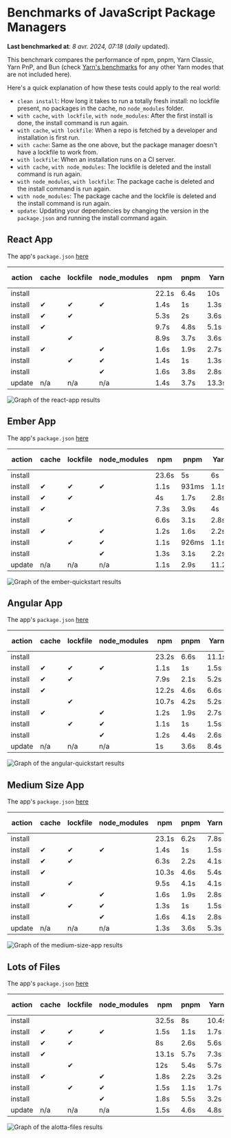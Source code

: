 # Benchmarks of JavaScript Package Managers

**Last benchmarked at**: _8 avr. 2024, 07:18_ (_daily_ updated).

This benchmark compares the performance of npm, pnpm, Yarn Classic, Yarn PnP, and Bun (check [Yarn's benchmarks](https://yarnpkg.com/benchmarks) for any other Yarn modes that are not included here).

Here's a quick explanation of how these tests could apply to the real world:

- `clean install`: How long it takes to run a totally fresh install: no lockfile present, no packages in the cache, no `node_modules` folder.
- `with cache`, `with lockfile`, `with node_modules`: After the first install is done, the install command is run again.
- `with cache`, `with lockfile`: When a repo is fetched by a developer and installation is first run.
- `with cache`: Same as the one above, but the package manager doesn't have a lockfile to work from.
- `with lockfile`: When an installation runs on a CI server.
- `with cache`, `with node_modules`: The lockfile is deleted and the install command is run again.
- `with node_modules`, `with lockfile`: The package cache is deleted and the install command is run again.
- `with node_modules`: The package cache and the lockfile is deleted and the install command is run again.
- `update`: Updating your dependencies by changing the version in the `package.json` and running the install command again.

## React App

The app's `package.json` [here](./fixtures/react-app/package.json)

| action  | cache | lockfile | node_modules| npm | pnpm | Yarn | Yarn PnP | Bun |
| ---     | ---   | ---      | ---         | --- | ---  | ---  | ---      | --- |
| install |       |          |             | 22.1s | 6.4s | 10s | 2.8s | 1.7s |
| install | ✔     | ✔        | ✔           | 1.4s | 1s | 1.3s | n/a | 67ms |
| install | ✔     | ✔        |             | 5.3s | 2s | 3.6s | 1s | 500ms |
| install | ✔     |          |             | 9.7s | 4.8s | 5.1s | 2.5s | 517ms |
| install |       | ✔        |             | 8.9s | 3.7s | 3.6s | 1s | 421ms |
| install | ✔     |          | ✔           | 1.6s | 1.9s | 2.7s | n/a | 72ms |
| install |       | ✔        | ✔           | 1.4s | 1s | 1.3s | n/a | 55ms |
| install |       |          | ✔           | 1.6s | 3.8s | 2.8s | n/a | 81ms |
| update  | n/a | n/a | n/a | 1.4s | 3.7s | 13.3s | 3.3s | 55ms |

<img alt="Graph of the react-app results" src="results/img/react-app.svg" />

## Ember App

The app's `package.json` [here](./fixtures/ember-quickstart/package.json)

| action  | cache | lockfile | node_modules| npm | pnpm | Yarn | Yarn PnP | Bun |
| ---     | ---   | ---      | ---         | --- | ---  | ---  | ---      | --- |
| install |       |          |             | 23.6s | 5s | 6s | 2.4s | 1.2s |
| install | ✔     | ✔        | ✔           | 1.1s | 931ms | 1.1s | n/a | 41ms |
| install | ✔     | ✔        |             | 4s | 1.7s | 2.8s | 969ms | 349ms |
| install | ✔     |          |             | 7.3s | 3.9s | 4s | 2s | 382ms |
| install |       | ✔        |             | 6.6s | 3.1s | 2.8s | 959ms | 331ms |
| install | ✔     |          | ✔           | 1.2s | 1.6s | 2.2s | n/a | 60ms |
| install |       | ✔        | ✔           | 1.1s | 926ms | 1.1s | n/a | 35ms |
| install |       |          | ✔           | 1.3s | 3.1s | 2.2s | n/a | 48ms |
| update  | n/a | n/a | n/a | 1.1s | 2.9s | 11.2s | 3.5s | 35ms |

<img alt="Graph of the ember-quickstart results" src="results/img/ember-quickstart.svg" />

## Angular App

The app's `package.json` [here](./fixtures/angular-quickstart/package.json)

| action  | cache | lockfile | node_modules| npm | pnpm | Yarn | Yarn PnP | Bun |
| ---     | ---   | ---      | ---         | --- | ---  | ---  | ---      | --- |
| install |       |          |             | 23.2s | 6.6s | 11.1s | 2.9s | 1.9s |
| install | ✔     | ✔        | ✔           | 1.1s | 1s | 1.5s | n/a | 41ms |
| install | ✔     | ✔        |             | 7.9s | 2.1s | 5.2s | 1.3s | 799ms |
| install | ✔     |          |             | 12.2s | 4.6s | 6.6s | 2.4s | 783ms |
| install |       | ✔        |             | 10.7s | 4.2s | 5.2s | 1.3s | 753ms |
| install | ✔     |          | ✔           | 1.2s | 1.9s | 2.7s | n/a | 51ms |
| install |       | ✔        | ✔           | 1.1s | 1s | 1.5s | n/a | 34ms |
| install |       |          | ✔           | 1.2s | 4.4s | 2.6s | n/a | 53ms |
| update  | n/a | n/a | n/a | 1s | 3.6s | 8.4s | 2.6s | 40ms |

<img alt="Graph of the angular-quickstart results" src="results/img/angular-quickstart.svg" />

## Medium Size App

The app's `package.json` [here](./fixtures/medium-size-app/package.json)

| action  | cache | lockfile | node_modules| npm | pnpm | Yarn | Yarn PnP | Bun |
| ---     | ---   | ---      | ---         | --- | ---  | ---  | ---      | --- |
| install |       |          |             | 23.1s | 6.2s | 7.8s | 3s | 1s |
| install | ✔     | ✔        | ✔           | 1.4s | 1s | 1.5s | n/a | 41ms |
| install | ✔     | ✔        |             | 6.3s | 2.2s | 4.1s | 1.2s | 505ms |
| install | ✔     |          |             | 10.3s | 4.6s | 5.4s | 2.5s | 496ms |
| install |       | ✔        |             | 9.5s | 4.1s | 4.1s | 1.2s | 468ms |
| install | ✔     |          | ✔           | 1.6s | 1.9s | 2.8s | n/a | 60ms |
| install |       | ✔        | ✔           | 1.3s | 1s | 1.5s | n/a | 39ms |
| install |       |          | ✔           | 1.6s | 4.1s | 2.8s | n/a | 52ms |
| update  | n/a | n/a | n/a | 1.3s | 3.6s | 5.3s | 2.4s | 44ms |

<img alt="Graph of the medium-size-app results" src="results/img/medium-size-app.svg" />

## Lots of Files

The app's `package.json` [here](./fixtures/alotta-files/package.json)

| action  | cache | lockfile | node_modules| npm | pnpm | Yarn | Yarn PnP | Bun |
| ---     | ---   | ---      | ---         | --- | ---  | ---  | ---      | --- |
| install |       |          |             | 32.5s | 8s | 10.4s | 3.5s | 1.6s |
| install | ✔     | ✔        | ✔           | 1.5s | 1.1s | 1.7s | n/a | 56ms |
| install | ✔     | ✔        |             | 8s | 2.6s | 5.6s | 1.4s | 663ms |
| install | ✔     |          |             | 13.1s | 5.7s | 7.3s | 2.9s | 716ms |
| install |       | ✔        |             | 12s | 5.4s | 5.7s | 1.4s | 690ms |
| install | ✔     |          | ✔           | 1.8s | 2.2s | 3.2s | n/a | 88ms |
| install |       | ✔        | ✔           | 1.5s | 1.1s | 1.7s | n/a | 54ms |
| install |       |          | ✔           | 1.8s | 5.5s | 3.2s | n/a | 85ms |
| update  | n/a | n/a | n/a | 1.5s | 4.6s | 4.8s | 3s | 125ms |

<img alt="Graph of the alotta-files results" src="results/img/alotta-files.svg" />